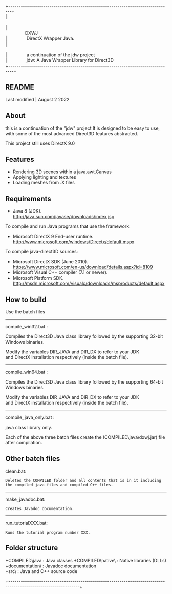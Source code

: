 +-------------------------------------------------------------------------------+  
|⠀⠀⠀⠀⠀⠀⠀⠀⠀⠀⠀⠀⠀⠀⠀⠀⠀⠀⠀⠀⠀⠀⠀⠀⠀⠀⠀⠀⠀⠀⠀⠀⠀⠀⠀⠀⠀⠀⠀⠀⠀⠀⠀⠀⠀⠀⠀⠀⠀  
|⠀⠀⠀⠀⠀⠀DXWJ⠀⠀⠀⠀⠀⠀⠀⠀⠀⠀⠀⠀⠀⠀⠀⠀⠀⠀⠀⠀⠀⠀⠀⠀⠀⠀⠀⠀⠀⠀⠀⠀⠀⠀⠀⠀⠀⠀⠀  
|⠀⠀⠀⠀⠀⠀DirectX Wrapper Java.⠀⠀⠀⠀⠀⠀⠀⠀⠀⠀⠀⠀⠀⠀⠀⠀⠀⠀⠀⠀⠀⠀⠀⠀⠀⠀⠀⠀  
|⠀⠀⠀⠀⠀⠀⠀⠀⠀⠀⠀⠀⠀⠀⠀⠀⠀⠀⠀⠀⠀⠀⠀⠀⠀⠀⠀⠀⠀⠀⠀⠀⠀⠀⠀⠀⠀⠀⠀⠀⠀⠀⠀⠀⠀⠀⠀⠀⠀  
|⠀⠀⠀⠀⠀⠀a continuation of the jdw project⠀⠀⠀⠀⠀⠀⠀⠀⠀⠀⠀⠀⠀⠀⠀⠀⠀⠀⠀⠀⠀  
|⠀⠀⠀⠀⠀⠀jdw: A Java Wrapper Library for Direct3D⠀⠀⠀⠀⠀⠀⠀⠀⠀⠀⠀⠀⠀⠀⠀  
+--------------------------------------------------------------------------------+  


README
-----
Last modified | August  2  2022 


About
-----
this is a continuation of the "jdw" project It is designed to be
easy to use, with some of the most advanced Direct3D features
abstracted.

This project still uses DirectX 9.0

Features
--------
* Rendering 3D scenes within a java.awt.Canvas  
* Applying lighting and textures  
* Loading meshes from .X files  


Requirements
------------

* Java 8 (JDK).  
   http://java.sun.com/javase/downloads/index.jsp  

To compile and run Java programs that use the framework:  
* Microsoft DirectX 9 End-user runtime.  
   http://www.microsoft.com/windows/Directx/default.mspx  

To compile java-direct3D sources:  
* Microsoft DirectX SDK (June 2010).  
   https://www.microsoft.com/en-us/download/details.aspx?id=8109  
* Microsoft Visual C++ compiler (7.1 or newer).  
* Microsoft Platform SDK. 
   http://msdn.microsoft.com/visualc/downloads/msproducts/default.aspx  


How to build
------------

Use the batch files  
___
compile_win32.bat :   
  
Compiles the Direct3D Java class library followed by the supporting 32-bit Windows binaries.  

Modify the variables DIR_JAVA and DIR_DX to refer to your JDK  
	and DirectX installation respectively (inside the batch file).  
___	
compile_win64.bat :  
  
Compiles the Direct3D Java class library followed by the supporting 64-bit Windows binaries.  

Modify the variables DIR_JAVA and DIR_DX to refer to your JDK  
	and DirectX installation respectively (inside the batch file).  
___
compile_java_only.bat :   

  java class library only.

Each of the above three batch files create the (COMPILED\java\dxwj.jar) file
after compilation.  

Other batch files
-----------------

clean.bat:  

	Deletes the COMPILED folder and all contents that is in it including the compiled java files and compiled C++ files.  
___	
make_javadoc.bat:  

	Creates Javadoc documentation.  
___	
run_tutorialXXX.bat:  

	Runs the tutorial program number XXX.  


Folder structure
----------------
+COMPILED\java		: Java classes
+COMPILED\native\ 	: Native libraries (DLLs)  
+documentation\ 	: Javadoc documentation  
+src\	        	: Java and C++ source code  
  
+----------------------------------------------------------------------------------------------------------------+
